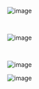 ![image](https://github.com/user-attachments/assets/6fdec80c-d9c6-4399-81de-9725fbdc24d8)

<br/>

![image](https://github.com/user-attachments/assets/e0f99629-cebb-4555-bb83-20cd419abfb8)

<br/>

![image](https://github.com/user-attachments/assets/c951125a-0033-4a43-b130-75fc07bb8089)

![image](https://github.com/user-attachments/assets/b32cbcae-0e74-476a-80f8-45a973a6bc72)



